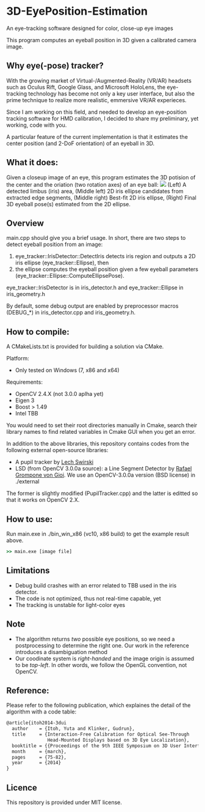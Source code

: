 3D-EyePosition-Estimation
=========================

An eye-tracking software designed for  color, close-up eye images

This program computes an eyeball position in 3D given a calibrated camera image.

## Why eye(-pose) tracker?
With the growing market of Virtual-/Augmented-Reality (VR/AR) headsets such as Oculus Rift, Google Glass, and Microsoft HoloLens, the eye-tracking technology has become not only a key user interface, but also the prime technique to realize more realistic, emmersive VR/AR experieces.

Since I am working on this field, and needed to develop an eye-position tracking software for HMD calibration, 
I decided to share my preliminary, yet working, code with you.

A particular feature of the current implementation is that it estimates the center position (and 2-DoF orientation) of an eyeball in 3D.

## What it does:
Given a closeup image of an eye, this program estimates 
the 3D potision of the center and the oriation (two rotation axes) of an eye ball:
![](https://cloud.githubusercontent.com/assets/7195124/5328538/902631b8-7d83-11e4-95bf-192203a4115c.png)
(Left) A detected limbus (iris) area, (Middle left) 2D iris ellipse candidates from extracted edge segments, (Middle right) Best-fit 2D iris ellipse, (Right) Final 3D eyeball pose(s) estimated from the 2D ellipse.

## Overview
 main.cpp should give you a brief usage.
 In short, there are two steps to detect eyeball position from an image:
 1. eye_tracker::IrisDetector::DetectIris detects iris region and outputs a 2D iris ellipse (eye_tracker::Ellipse), then
 2. the ellipse computes the eyeball position given a few eyeball parameters (eye_tracker::Ellipse::ComputeEllipsePose).
 
 eye_tracker::IrisDetector is in iris_detector.h and eye_tracker::Ellipse in iris_geometry.h

 By default, some debug output are enabled by preprocessor macros (DEBUG_*) in iris_detector.cpp and iris_geometry.h.

## How to compile:
A CMakeLists.txt is provided for building a solution via CMake.
 
Platform:
 - Only tested on Windows (7, x86 and x64)
 
Requirements:
 - OpenCV 2.4.X (not 3.0.0 aplha yet)
 - Eigen 3
 - Boost > 1.49
 - Intel TBB

You would need to set their root directories manually in Cmake, search their library names to find related variables in Cmake GUI when you get an error.

 In addition to the above libraries, this repository contains codes from the following external open-source libraries:
 - A pupil tracker by <a href="http://www.cl.cam.ac.uk/research/rainbow/projects/pupiltracking/">Lech Swirski</a>
 - LSD (from OpenCV 3.0.0a source): a Line Segment Detector by <a href="http://www.ipol.im/pub/art/2012/gjmr-lsd/">Rafael Grompone von Gioi</a>. We use an OpenCV-3.0.0a version (BSD license)
 in ./external

The former is slightly modified (PupilTracker.cpp) and the latter is editted so that it works on OpenCV 2.X.
 
## How to use:
 Run main.exe in ./bin_win_x86 (vc10, x86 build) to get the example result above.
```cmd
>> main.exe [image file]
```

## Limitations
- Debug build crashes with an error related to TBB used in the iris detector.
- The code is not optimized, thus not real-time capable, yet
- The tracking is unstable for light-color eyes

## Note
- The algorithm returns *two* possible eye positions, so we need a postprocessing to determine the right one. Our work in the reference introduces a disambiguation method
- Our coodinate system is *right-handed* and the image origin is assumed to be *top-left*. In other words, we follow the OpenGL convention, not OpenCV.


## Reference:
Please refer to the following publication, which explaines the detail of the algorithm with a code table:
```latex
@article{itoh2014-3dui
  author    = {Itoh, Yuta and Klinker, Gudrun},
  title     = {Interaction-Free Calibration for Optical See-Through 
               Head-Mounted Displays based on 3D Eye Localization},
  booktitle = {{Proceedings of the 9th IEEE Symposium on 3D User Interfaces (3D UI)}},
  month     = {march},
  pages     = {75-82},
  year      = {2014}
}
```

## Licence
This repository is provided under MIT license.
